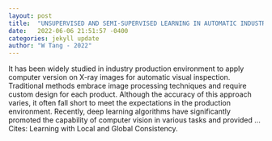 ```yaml
---
layout: post
title:  "UNSUPERVISED AND SEMI-SUPERVISED LEARNING IN AUTOMATIC INDUSTRIAL IMAGE INSPECTION"
date:   2022-06-06 21:51:57 -0400
categories: jekyll update
author: "W Tang - 2022"
---
```

It has been widely studied in industry production environment to apply computer version on X-ray images for automatic visual inspection. Traditional methods embrace image processing techniques and require custom design for each product. Although the accuracy of this approach varies, it often fall short to meet the expectations in the production environment. Recently, deep learning algorithms have significantly promoted the capability of computer vision in various tasks and provided …
Cites: ‪Learning with Local and Global Consistency.‬  